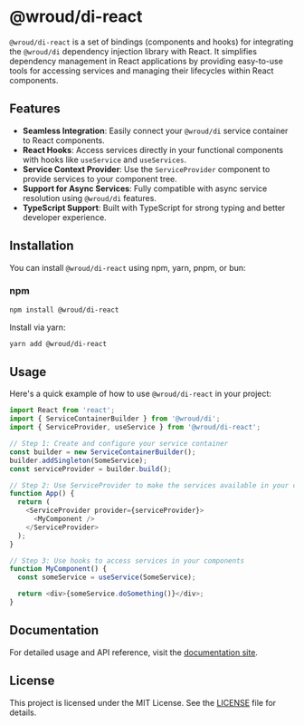 # @wroud/di-react

`@wroud/di-react` is a set of bindings (components and hooks) for integrating the `@wroud/di` dependency injection library with React. It simplifies dependency management in React applications by providing easy-to-use tools for accessing services and managing their lifecycles within React components.

## Features

- **Seamless Integration**: Easily connect your `@wroud/di` service container to React components.
- **React Hooks**: Access services directly in your functional components with hooks like `useService` and `useServices`.
- **Service Context Provider**: Use the `ServiceProvider` component to provide services to your component tree.
- **Support for Async Services**: Fully compatible with async service resolution using `@wroud/di` features.
- **TypeScript Support**: Built with TypeScript for strong typing and better developer experience.

## Installation

You can install `@wroud/di-react` using npm, yarn, pnpm, or bun:

### npm

```sh
npm install @wroud/di-react
```

Install via yarn:

```sh
yarn add @wroud/di-react
```

## Usage

Here's a quick example of how to use `@wroud/di-react` in your project:

```typescript
import React from 'react';
import { ServiceContainerBuilder } from '@wroud/di';
import { ServiceProvider, useService } from '@wroud/di-react';

// Step 1: Create and configure your service container
const builder = new ServiceContainerBuilder();
builder.addSingleton(SomeService);
const serviceProvider = builder.build();

// Step 2: Use ServiceProvider to make the services available in your component tree
function App() {
  return (
    <ServiceProvider provider={serviceProvider}>
      <MyComponent />
    </ServiceProvider>
  );
}

// Step 3: Use hooks to access services in your components
function MyComponent() {
  const someService = useService(SomeService);

  return <div>{someService.doSomething()}</div>;
}
```

## Documentation

For detailed usage and API reference, visit the [documentation site](https://wroud.dev).

## License

This project is licensed under the MIT License. See the [LICENSE](./LICENSE) file for details.
